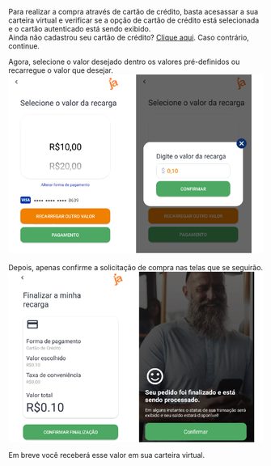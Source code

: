 Para realizar a compra através de cartão de crédito, basta acesassar a sua carteira virtual e verificar se a opção de cartão de crédito está selecionada e o cartão autenticado está sendo exibido.<br>
Ainda não cadastrou seu cartão de crédito? [Clique aqui](/ABT-%2D-app-para-uso-no-transporte-público/4.-Cadastrando-um-cartão-de-Crédito). Caso contrário, continue.
 



Agora, selecione o valor desejado dentro os valores pré-definidos ou recarregue o valor que desejar.<br>
![image.png](/.attachments/image-1b848b1d-6690-4672-ae21-6a8b7800f624.png)<br><br>
Depois, apenas confirme a solicitação de compra nas telas que se seguirão.<br>
![image.png](/.attachments/image-41e3206a-c335-4c3a-a736-77195667c522.png)

Em breve você receberá esse valor em sua carteira virtual.


